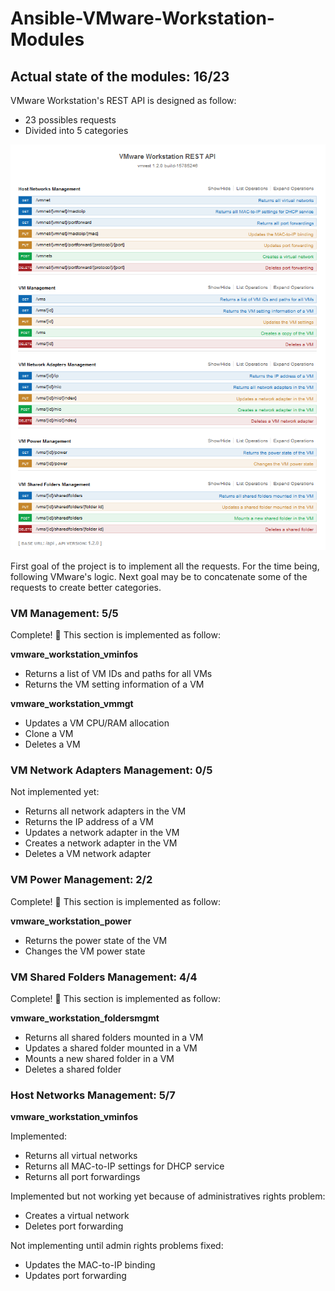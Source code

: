 # Ansible-VMware-Workstation-Modules

## Actual state of the modules: 16/23
VMware Workstation's REST API is designed as follow:
- 23 possibles requests
- Divided into 5 categories

<p align="center"><img src="vmware_workstation_api_logic.PNG"></p>

First goal of the project is to implement all the requests. For the time being, following VMware's logic. Next goal may be to concatenate some of the requests to create better categories.

### VM Management: 5/5
Complete! :tada: This section is implemented as follow:

**vmware_workstation_vminfos**
- Returns a list of VM IDs and paths for all VMs
- Returns the VM setting information of a VM

**vmware_workstation_vmmgt**
- Updates a VM CPU/RAM allocation
- Clone a VM 
- Deletes a VM

### VM Network Adapters Management: 0/5

Not implemented yet:

- Returns all network adapters in the VM
- Returns the IP address of a VM
- Updates a network adapter in the VM
- Creates a network adapter in the VM
- Deletes a VM network adapter

### VM Power Management: 2/2
Complete! :tada: This section is implemented as follow:

**vmware_workstation_power**
- Returns the power state of the VM
- Changes the VM power state

### VM Shared Folders Management: 4/4

Complete! :tada: This section is implemented as follow:

**vmware_workstation_foldersmgmt**

- Returns all shared folders mounted in a VM
- Updates a shared folder mounted in a VM
- Mounts a new shared folder in a VM
- Deletes a shared folder

### Host Networks Management: 5/7

**vmware_workstation_vminfos**

Implemented:
- Returns all virtual networks
- Returns all MAC-to-IP settings for DHCP service
- Returns all port forwardings

Implemented but not working yet because of administratives rights problem:
- Creates a virtual network
- Deletes port forwarding

Not implementing until admin rights problems fixed:
- Updates the MAC-to-IP binding
- Updates port forwarding